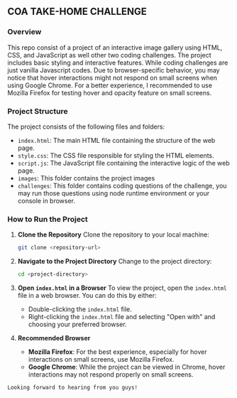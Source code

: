 ## COA TAKE-HOME CHALLENGE

### Overview

This repo consist of a project of an interactive image gallery using HTML, CSS, and JavaScript as well other two coding challenges. The project includes basic styling and interactive features. While coding challenges are just vanilla Javascript codes. Due to browser-specific behavior, you may notice that hover interactions might not respond on small screens when using Google Chrome. For a better experience, I recommended to use Mozilla Firefox for testing hover and opacity feature on small screens.

### Project Structure

The project consists of the following files and folders:

- `index.html`: The main HTML file containing the structure of the web page.
- `style.css`: The CSS file responsible for styling the HTML elements.
- `script.js`: The JavaScript file containing the interactive logic of the web page.
- `images`: This folder contains the project images
- `challenges`: This folder contains coding questions of the challenge, you may run those questions using node runtime environment or your console in browser.

### How to Run the Project

1. **Clone the Repository**
   Clone the repository to your local machine:

   ```sh
   git clone <repository-url>
   ```

2. **Navigate to the Project Directory**
   Change to the project directory:

   ```sh
   cd <project-directory>
   ```

3. **Open `index.html` in a Browser**
   To view the project, open the `index.html` file in a web browser. You can do this by either:

   - Double-clicking the `index.html` file.
   - Right-clicking the `index.html` file and selecting "Open with" and choosing your preferred browser.

4. **Recommended Browser**
   - **Mozilla Firefox**: For the best experience, especially for hover interactions on small screens, use Mozilla Firefox.
   - **Google Chrome**: While the project can be viewed in Chrome, hover interactions may not respond properly on small screens.

`Looking forward to hearing from you guys!`
